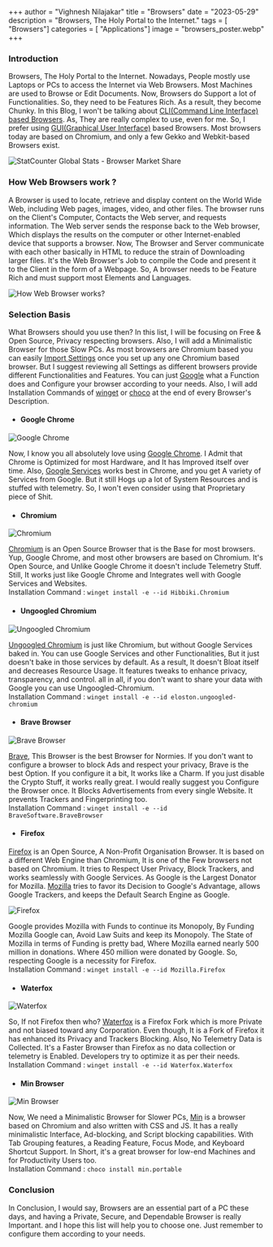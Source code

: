 +++
author = "Vighnesh Nilajakar"
title = "Browsers"
date = "2023-05-29"
description = "Browsers, The Holy Portal to the Internet."
tags = [
    "Browsers"]
categories = [
    "Applications"]
image = "browsers_poster.webp"
+++

### Introduction

Browsers, The Holy Portal to the Internet. Nowadays, People mostly use Laptops or PCs to access the Internet via Web Browsers. Most Machines are used to Browse or Edit Documents. Now, Browsers do Support a lot of Functionalities. So, they need to be Features Rich. As a result, they become Chunky. In this Blog, I won't be talking about [CLI(Command Line Interface) based Browsers](https://itsfoss.com/terminal-web-browsers/). As, They are really complex to use, even for me. So, I prefer using [GUI(Graphical User Interface)](https://en.wikipedia.org/wiki/Graphical_user_interface) based Browsers. Most browsers today are based on Chromium, and only a few Gekko and Webkit-based Browsers exist.

![StatCounter Global Stats - Browser Market Share](browser_stats.png)

### How Web Browsers work ?

A Browser is used to locate, retrieve and display content on the World Wide Web, including Web pages, images, video, and other files. The browser runs on the Client's Computer, Contacts the Web server, and requests information. The Web server sends the response back to the Web browser, Which displays the results on the computer or other Internet-enabled device that supports a browser. Now, The Browser and Server communicate with each other basically in HTML to reduce the strain of Downloading larger files. It's the Web Browser's Job to compile the Code and present it to the Client in the form of a Webpage. So, A browser needs to be Feature Rich and must support most Elements and Languages.

![How Web Browser works?](how_web_browsers_works.jpg)

### Selection Basis

What Browsers should you use then? In this list, I will be focusing on Free & Open Source, Privacy respecting browsers. Also, I will add a Minimalistic Browser for those Slow PCs. As most browsers are Chromium based you can easily [Import Settings](https://support.google.com/chrome/answer/96816?hl=en) once you set up any one Chromium based browser. But I suggest reviewing all Settings as different browsers provide different Functionalities and Features. You can just [Google](https://www.google.com/) what a Function does and Configure your browser according to your needs. Also, I will add Installation Commands of [winget](https://vighneshnilajakar.github.io/blogs/package_management/#winget) or [choco](https://vighneshnilajakar.github.io/blogs/package_management/#chocolatey) at the end of every Browser's Description.

* #### Google Chrome

![Google Chrome](google_chrome.jpg)

Now, I know you all absolutely love using [Google Chrome](https://www.google.com/intl/en_in/chrome/). I Admit that Chrome is Optimized for most Hardware, and It has Improved itself over time. Also, [Google Services](https://about.google/products/#all-products) works best in Chrome, and you get A variety of Services from Google. But it still Hogs up a lot of System Resources and is stuffed with telemetry. So, I won't even consider using that Proprietary piece of Shit.

* #### Chromium

![Chromium](chromium.jpg)

[Chromium](https://www.chromium.org/Home/) is an Open Source Browser that is the Base for most browsers. Yup, Google Chrome, and most other browsers are based on Chromium. It's Open Source, and Unlike Google Chrome it doesn't include Telemetry Stuff. Still, It works just like Google Chrome and Integrates well with Google Services and Websites.  
Installation Command : `winget install -e --id Hibbiki.Chromium`

* #### Ungoogled Chromium

![Ungoogled Chromium](ungoogled_chromium.png)

[Ungoogled Chromium](https://ungoogled-software.github.io/) is just like Chromium, but without Google Services baked in. You can use Google Services and other Functionalities, But it just doesn't bake in those services by default. As a result, It doesn't Bloat itself and decreases Resource Usage. It features tweaks to enhance privacy, transparency, and control. all in all, if you don't want to share your data with Google you can use Ungoogled-Chromium.  
Installation Command : `winget install -e --id eloston.ungoogled-chromium`

* #### Brave Browser

![Brave Browser](brave_browser.png)

[Brave](https://brave.com/en-in/), This Browser is the best Browser for Normies. If you don't want to configure a browser to block Ads and respect your privacy, Brave is the best Option. If you configure it a bit, It works like a Charm. If you just disable the Crypto Stuff, it works really great. I would really suggest you Configure the Browser once. It Blocks Advertisements from every single Website. It prevents Trackers and Fingerprinting too.  
Installation Command : `winget install -e --id BraveSoftware.BraveBrowser`

* #### Firefox

[Firefox](https://www.mozilla.org/en-US/firefox/new/) is an Open Source, A Non-Profit Organisation Browser. It is based on a different Web Engine than Chromium, It is one of the Few browsers not based on Chromium. It tries to Respect User Privacy, Block Trackers, and works seamlessly with Google Services. As Google is the Largest Donator for Mozilla. [Mozilla](https://www.mozilla.org/en-US/) tries to favor its Decision to Google's Advantage, allows Google Trackers, and keeps the Default Search Engine as Google.

![Firefox](firefox.webp)

Google provides Mozilla with Funds to continue its Monopoly, By Funding Mozilla Google can, Avoid Law Suits and keep its Monopoly. The State of Mozilla in terms of Funding is pretty bad, Where Mozilla earned nearly 500 million in donations. Where 450 million were donated by Google. So, respecting Google is a necessity for Firefox.  
Installation Command : `winget install -e --id Mozilla.Firefox`

* #### Waterfox

![Waterfox](waterfox.webp)

So, If not Firefox then who? [Waterfox](https://www.waterfox.net/) is a Firefox Fork which is more Private and not biased toward any Corporation. Even though, It is a Fork of Firefox it has enhanced its Privacy and Trackers Blocking. Also, No Telemetry Data is Collected. It's a Faster Browser than Firefox as no data collection or telemetry is Enabled. Developers try to optimize it as per their needs.  
Installation Command : `winget install -e --id Waterfox.Waterfox`

* #### Min Browser

![Min Browser](min_browser.jpg)

Now, We need a Minimalistic Browser for Slower PCs, [Min](https://minbrowser.org/) is a browser based on Chromium and also written with CSS and JS. It has a really minimalistic Interface, Ad-blocking, and Script blocking capabilities. With Tab Grouping features, a Reading Feature, Focus Mode, and Keyboard Shortcut Support. In Short, it's a great browser for low-end Machines and for Productivity Users too.  
Installation Command : `choco install min.portable`

### Conclusion

In Conclusion, I would say, Browsers are an essential part of a PC these days, and having a Private, Secure, and Dependable Browser is really Important. and I hope this list will help you to choose one. Just remember to configure them according to your needs.